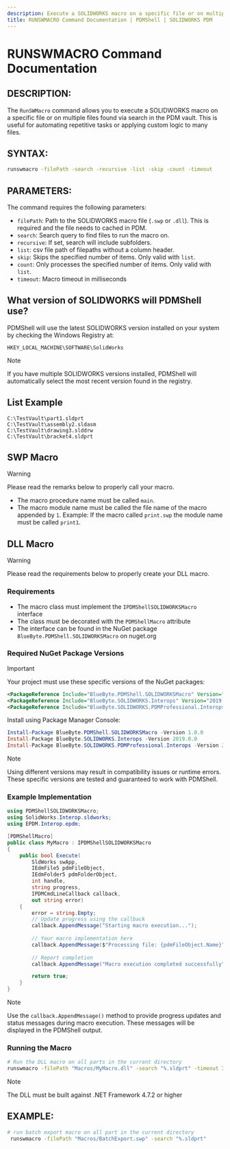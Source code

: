 ```yaml
---
description: Execute a SOLIDWORKS macro on a specific file or on multiple files found via search in the PDM vault.
title: RUNSWMACRO Command Documentation | PDMShell | SOLIDWORKS PDM
---
```

# RUNSWMACRO Command Documentation

## DESCRIPTION:

The `RunSWMacro` command allows you to execute a SOLIDWORKS macro on a specific file or on multiple files found via search in the PDM vault. This is useful for automating repetitive tasks or applying custom logic to many files.


## SYNTAX:

```bash
runswmacro -filePath -search -recursive -list -skip -count -timeout
```

## PARAMETERS:

The command requires the following parameters:

- `filePath`: Path to the SOLIDWORKS macro file (`.swp` or `.dll`). This is required and the file needs to cached in PDM.
- `search`: Search query to find files to run the macro on.
- `recursive`: If set, search will include subfolders.
- `list`: csv file path of filepaths without a column header.
- `skip`: Skips the specified number of items. Only valid with `list`.
- `count`: Only processes the specified number of items. Only valid with `list`.
- `timeout`: Macro timeout in milliseconds

## What version of SOLIDWORKS will PDMShell use?
PDMShell will use the latest SOLIDWORKS version installed on your system by checking the Windows Registry at:
```
HKEY_LOCAL_MACHINE\SOFTWARE\SolidWorks
```

>[!NOTE]
> If you have multiple SOLIDWORKS versions installed, PDMShell will automatically select the most recent version found in the registry.

## List Example

```csv
C:\TestVault\part1.sldprt
C:\TestVault\assembly2.sldasm
C:\TestVault\drawing3.slddrw
C:\TestVault\bracket4.sldprt
```

## SWP Macro

>[!WARNING]
> Please read the remarks below to properly call your macro.

- The macro procedure name must be called `main`.
- The macro module name must be called the file name of the macro appended by `1`. Example: If the macro called `print.swp` the module name must be called `print1`.


## DLL Macro
>[!WARNING]
> Please read the requirements below to properly create your DLL macro.

### Requirements
- The macro class must implement the `IPDMShellSOLIDWORKSMacro` interface
- The class must be decorated with the `PDMShellMacro` attribute
- The interface can be found in the NuGet package `BlueByte.PDMShell.SOLIDWORKSMacro` on nuget.org

### Required NuGet Package Versions

>[!IMPORTANT]
> Your project must use these specific versions of the NuGet packages:

```xml
<PackageReference Include="BlueByte.PDMShell.SOLIDWORKSMacro" Version="1.0.0" />
<PackageReference Include="BlueByte.SOLIDWORKS.Interops" Version="2019.0.0" />
<PackageReference Include="BlueByte.SOLIDWORKS.PDMProfessional.Interops" Version="2024.5.50" />
```

Install using Package Manager Console:

```powershell
Install-Package BlueByte.PDMShell.SOLIDWORKSMacro -Version 1.0.0
Install-Package BlueByte.SOLIDWORKS.Interops -Version 2019.0.0
Install-Package BlueByte.SOLIDWORKS.PDMProfessional.Interops -Version 2024.5.50
```

>[!NOTE]
> Using different versions may result in compatibility issues or runtime errors.
> These specific versions are tested and guaranteed to work with PDMShell.

### Example Implementation
```csharp
using PDMShellSOLIDWORKSMacro;
using SolidWorks.Interop.sldworks;
using EPDM.Interop.epdm;

[PDMShellMacro]
public class MyMacro : IPDMShellSOLIDWORKSMacro
{
    public bool Execute(
        SldWorks swApp, 
        IEdmFile5 pdmFileObject, 
        IEdmFolder5 pdmFolderObject, 
        int handle, 
        string progress, 
        IPDMCmdLineCallback callback, 
        out string error)
    {
        error = string.Empty;
        // Update progress using the callback
        callback.AppendMessage("Starting macro execution...");
        
        // Your macro implementation here
        callback.AppendMessage($"Processing file: {pdmFileObject.Name}");
        
        // Report completion
        callback.AppendMessage("Macro execution completed successfully");

        return true;
    }
}
```

>[!NOTE]
> Use the `callback.AppendMessage()` method to provide progress updates and status messages during macro execution. These messages will be displayed in the PDMShell output.

### Running the Macro
```bash
# Run the DLL macro on all parts in the current directory
runswmacro -filePath "Macros/MyMacro.dll" -search "%.sldprt" -timeout 12000
```

>[!NOTE]
> The DLL must be built against .NET Framework 4.7.2 or higher

## EXAMPLE:

```bash
# run batch export macro on all part in the current directory
 runswmacro -filePath "Macros/BatchExport.swp" -search "%.sldprt" 
 ```